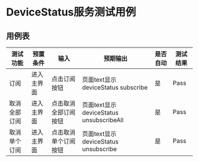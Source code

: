 # DeviceStatus服务测试用例

## 用例表

| 测试功能                 | 预置条件     | 输入                 | 预期输出                 | 是否自动 | 测试结果 |
| ------------------------ | ------------ | -------------------- | ------------------------ | -------- | -------- |
| 订阅 | 进入主界面 | 点击订阅按钮 | 页面text显示deviceStatus subscribe | 是 | Pass |
| 取消全部订阅 | 进入主界面 | 点击取消全部订阅按钮 | 页面text显示deviceStatus unsubscribeAll | 是 | Pass |
| 取消单个订阅 | 进入主界面 | 点击取消单个订阅按钮 | 页面text显示deviceStatus unsubscribe | 是 | Pass |
